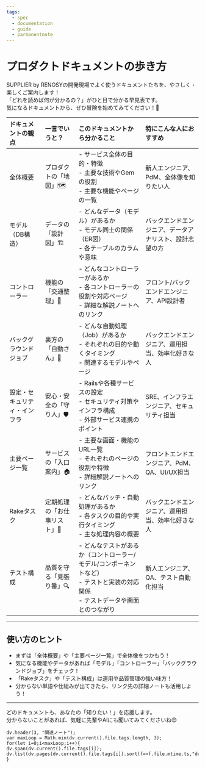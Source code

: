 ```yaml
---
tags:
  - spec
  - documentation
  - guide
  - parmanentnote
---
```

# プロダクトドキュメントの歩き方

SUPPLIER by RENOSYの開発現場でよく使うドキュメントたちを、やさしく・楽しくご案内します！  
「どれを読めば何が分かるの？」がひと目で分かる早見表です。  
気になるドキュメントから、ぜひ冒険を始めてみてください！🚀

| ドキュメントの観点      | 一言でいうと？         | このドキュメントから分かること                                                           | 特にこんな人におすすめ                 |
| :------------- | :-------------- | :------------------------------------------------------------------------ | :-------------------------- |
| 全体概要           | プロダクトの「地図」🗺    | - サービス全体の目的・特徴<br>- 主要な技術やGemの役割<br>- 主要な機能やページの一覧                        | 新人エンジニア、PdM、全体像を知りたい人       |
| モデル（DB構造）      | データの「設計図」🏗     | - どんなデータ（モデル）があるか<br>- モデル同士の関係（ER図）<br>- 各テーブルのカラムや意味                    | バックエンドエンジニア、データアナリスト、設計志望の方 |
| コントローラー        | 機能の「交通整理」🚦     | - どんなコントローラーがあるか<br>- 各コントローラーの役割や対応ページ<br>- 詳細な解説ノートへのリンク                | フロント/バックエンドエンジニア、API設計者     |
| バックグラウンドジョブ    | 裏方の「自動さん」🤖     | - どんな自動処理（Job）があるか<br>- それぞれの目的や動くタイミング<br>- 関連するモデルやページ                  | バックエンドエンジニア、運用担当、効率化好きな人    |
| 設定・セキュリティ・インフラ | 安心・安全の「守り人」🛡   | - Railsや各種サービスの設定<br>- セキュリティ対策やインフラ構成<br>- 外部サービス連携のポイント                 | SRE、インフラエンジニア、セキュリティ担当      |
| 主要ページ一覧        | サービスの「入口案内」🏠   | - 主要な画面・機能のURL一覧<br>- それぞれのページの役割や特徴<br>- 詳細解説ノートへのリンク                    | フロントエンドエンジニア、PdM、QA、UI/UX担当 |
| Rakeタスク        | 定期処理の「お仕事リスト」📝 | - どんなバッチ・自動処理があるか<br>- 各タスクの目的や実行タイミング<br>- 主な処理内容の概要                     | バックエンドエンジニア、運用担当、効率化好きな人    |
| テスト構成          | 品質を守る「見張り番」🔍   | - どんなテストがあるか（コントローラー/モデル/コンポーネントなど）<br>- テストと実装の対応関係<br>- テストデータや画面とのつながり | 新人エンジニア、QA、テスト自動化担当         |

---

## 使い方のヒント

- まずは「全体概要」や「主要ページ一覧」で全体像をつかもう！
- 気になる機能やデータがあれば「モデル」「コントローラー」「バックグラウンドジョブ」をチェック！
- 「Rakeタスク」や「テスト構成」は運用や品質管理の強い味方！
- 分からない単語や仕組みが出てきたら、リンク先の詳細ノートも活用しよう！

---

どのドキュメントも、あなたの「知りたい！」を応援します。  
分からないことがあれば、気軽に先輩やAIにも聞いてみてくださいね😊 

```dataviewjs
dv.header(3, "関連ノート");
var maxLoop = Math.min(dv.current().file.tags.length, 3);
for(let i=0;i<maxLoop;i++){
dv.span(dv.current().file.tags[i]);
dv.list(dv.pages(dv.current().file.tags[i]).sort(f=>f.file.mtime.ts,"desc").limit(15).file.link);
}
```